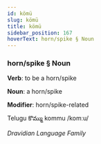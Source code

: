```yaml
---
id: kömü
slug: kömü
title: kömü
sidebar_position: 167
hoverText: horn/spike § Noun
---
```


### horn/spike § Noun

**Verb**: to be a horn/spike

**Noun**: a horn/spike

**Modifier**: horn/spike-related

Telugu కొమ్ము kommu /komːu/

*Dravidian Language Family*